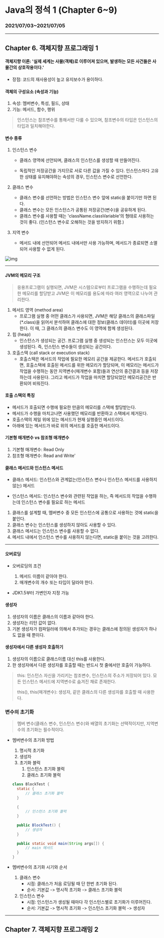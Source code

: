 # Java의 정석 1 (Chapter 6~9)

### 2021/07/03~2021/07/05

----

## Chapter 6. 객체지향 프로그래밍 1

#### 객체지향 이론: '실제 세계는 사물(객체)로 이루어져 있으며, 발생하는 모든 사건들은 사물간의 상호작용이다.'

- 장점: 코드의 재사용성이 높고 유지보수가 용이하다.

#### 객체의 구성요소 (속성과 기능)

1. 속성: 멤버변수, 특성, 필드, 상태
2. 기능: 메서드, 함수, 행위

> 인스턴스는 참조변수를 통해서만 다룰 수 있으며, 참조변수의 타입은 인스턴스의 타입과 일치해야한다.

#### 변수 종류

1. 인스턴스 변수

   - 클래스 영역에 선언되며, 클래스의 인스턴스를 생성할 때 만들어진다.

   - 독립적인 저장공간을 가지므로 서로 다른 값을 가질 수 있다. 인스턴스마다 고유한 상태를 유지해야하는 속성의 경우, 인스턴스 변수로 선언한다.

2. 클래스 변수

   - 클래스 변수를 선언하는 방법은 인스턴스 변수 앞에 static을 붙이기만 하면 된다.
   - 클래스 변수는 모든 인스턴스가 공통된 저장공간(변수)을 공유하게 된다.
   - 클래스 변수를 사용할 때는 'className.classVariable'의 형태로 사용하는 것이 좋다. (인스턴스 변수로 오해하는 것을 방지하기 위함.)

3. 지역 변수

   - 메서드 내에 선언되어 메서드 내에서만 사용 가능하며, 메서드가 종료되면 소멸되어 사용할 수 없게 된다.

![img](https://t1.daumcdn.net/cfile/tistory/21226F42578D2F8137)

----

#### JVM의 메모리 구조

> 응용프로그램이 실행되면, JVM은 시스템으로부터 프로그램을 수행하는데 필요한 메모리를 할당받고 JVM은 이 메모리를 용도에 따라 여러 영역으로 나누어 관리한다.

1. 메서드 영역 (method area)
   - 프로그램 실행 중 어떤 클래스가 사용되면, JVM은 해당 클래스의 클래스파일(*.class)을 읽어서 분석하여 클래스에 대한 정보(클래스 데이터)를 이곳에 저장한다. 이 때, 그 클래스의 클래스 변수도 이 영역에 함께 생성된다.
2. 힙 (heap)
   - 인스턴스가 생성되는 공간. 프로그램 실행 중 생성되는 인스턴스는 모두 이곳에 생성된다. 즉, 인스턴스 변수들이 생성되는 공간이다.
3. 호출스택 (call stack or execution stack)
   - 호출스택은 메서드의 작업에 필요한 메모리 공간을 제공한다. 메서드가 호출되면, 호출스택에 호출된 메서드를 위한 메모리가 할당되며, 이 메모리는 메서드가 작업을 수행하는 동안 지역변수(매개변수 포함)들과 연산의 중간결과 등을 저장하는데 사용된다. 그리고 메서드가 작업을 마치면 할당되었던 메모리공간은 반환되어 비워진다.

#### 호출 스택의 특징

* 메서드가 호출되면 수행에 필요한 만큼의 메모리를 스택에 할당받는다.
* 메서드가 수행을 마치고나면 사용했던 메모리를 반환하고 스택에서 제거된다.
* 호출스택의 제일 위에 있는 메서드가 현재 실행중인 메서드이다.
* 아래에 있는 메서드가 바로 위의 메서드를 호출한 메서드이다.

#### 기본형 매개변수 vs 참조형 매개변수

1. 기본형 매개변수: Read Only
2. 참조형 매개변수: Read and Write'

#### 클래스 메서드와 인스턴스 메서드

- 클래스 메서드: 인스턴스와 관계없는(인스턴스 변수나 인스턴스 메서드를 사용하지 않는) 메서드

- 인스턴스 메서드: 인스턴스 변수와 관련된 작업을 하는, 즉 메서드의 작업을 수행하는데 인스턴스 변수를 필요로 하는 메서드

1. 클래스를 설계할 때, 멤버변수 중 모든 인스턴스에 공통으로 사용하는 것에 static을 붙인다.
2. 클래스 변수는 인스턴스를 생성하지 않아도 사용할 수 있다.
3. 클래스 메서드는 인스턴스 변수를 사용할 수 없다.
4. 메서드 내에서 인스턴스 변수를 사용하지 않는다면, static을 붙이는 것을 고려한다.

----

#### 오버로딩

- 오버로딩의 조건
  1. 메서드 이름이 같아야 한다.
  2. 매개변수의 개수 또는 타입이 달라야 한다.

- JDK1.5부터 가변인자 지정 가능 

#### 생성자

1. 생성자의 이름은 클래스의 이름과 같아야 한다.
2. 생성자는 리턴 값이 없다.
3. 기본 생성자가 컴파일러에 의해서 추가되는 경우는 클래스에 정의된 생성자가 하나도 없을 때 뿐이다.

#### 생성자에서 다른 생성자 호출하기

1. 생성자의 이름으로 클래스이름 대신 this를 사용한다.
2. 한 생성자에서 다른 생성자를 호출할 때는 반드시 첫 줄에서만 호출이 가능하다.

> this: 인스턴스 자신을 가리키는 참조변수, 인스턴스의 주소가 저장되어 있다. 모든 인스턴스 메서드에 지역변수로 숨겨진 채로 존재한다.
>
> this(), this(매개변수): 생성자, 같은 클래스의 다른 생성자를 호출할 때 사용한다.

### 변수의 초기화

> 멤버 변수(클래스 변수, 인스턴스 변수)와 배열의 초기화는 선택적이지만, 지역변수의 초기화는 필수적이다.

- 멤버변수의 초기화 방법

  1. 명시적 초기화
  2. 생성자
  3. 초기화 블럭
     1. 인스턴스 초기화 블럭
     2. 클래스 초기화 블럭

  ```java
  class BlockTest {
  	static {
  		// 클래스 초기화 블럭
  	}
  	
  	{
  		// 인스턴스 초기화 블럭
  	}
  	
  	public BlockTest() {
  		// 생성자
  	}
  	
  	public static void main(String args[]) {
  		// main 메서드
  	}
  }
  ```

- 멤버변수의 초기화 시기와 순서

  1. 클래스 변수
     - 시점: 클래스가 처음 로딩될 때 단 한번 초기화 된다.
     - 순서: 기본값 -> 명시적 초기화 -> 클래스 초기화 블럭
  2. 인스턴스 변수
     - 시점: 인스턴스가 생성될 때마다 각 인스턴스별로 초기화가 이루어진다.
     - 순서: 기본값 -> 명시적 초기화 -> 인스턴스 초기화 블럭 -> 생성자

----

## Chapter 7. 객체지향 프로그래밍 2







